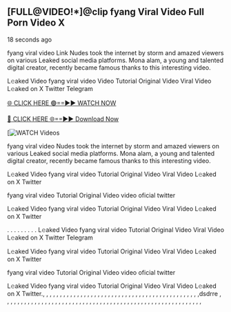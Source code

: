 ## [FULL@VIDEO!*]@clip fyang Viral Video Full Porn Video X

18 seconds ago

fyang viral video Link Nudes took the internet by storm and amazed viewers on various Leaked social media platforms. Mona alam, a young and talented digital creator, recently became famous thanks to this interesting video.

L𝚎aked Video fyang viral video Video Tutorial Original Video Viral Video L𝚎aked on X Twitter Telegram


[🌐 CLICK HERE 🟢==►► WATCH NOW](https://cutt.ly/te57wshS)

[🔴 CLICK HERE 🌐==►► Download Now](https://cutt.ly/te57wshS)

[![WATCH Videos](https://cutt.ly/te57wshS)


fyang viral video Nudes took the internet by storm and amazed viewers on various Leaked social media platforms. Mona alam, a young and talented digital creator, recently became famous thanks to this interesting video.

L𝚎aked Video fyang viral video Tutorial Original Video Viral Video L𝚎aked on X Twitter

fyang viral video Tutorial Original Video video oficial twitter

L𝚎aked Video fyang viral video Tutorial Original Video Viral Video L𝚎aked on X Twitter

. . . . . . . . . L𝚎aked Video fyang viral video Tutorial Original Video Viral Video L𝚎aked on X Twitter Telegram

L𝚎aked Video fyang viral video Tutorial Original Video Viral Video L𝚎aked on X Twitter

fyang viral video Tutorial Original Video video oficial twitter

L𝚎aked Video fyang viral video Tutorial Original Video Viral Video L𝚎aked on X Twitter., , , , , , , , , , , , , , , , , , , , , , , , , , , , , , , , , , , , , , , ,
,
,
,
,
,
,dsdrre
,
,
,
,
,
,
,
,
,
,
,
,
,
,
,
,
,
,
,
,
,
,
,
,
,
,
,
,
,
,
,
,
,
,
,
,
,
,
,
,
,
,
,
,
,
,
,
,
,
,
,
,
,
,
,
,
,
,